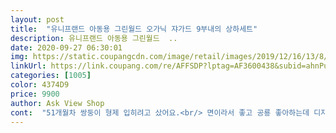 ```yaml
---
layout: post 
title:  "유니프랜드 아동용 그린월드 오가닉 쟈가드 9부내의 상하세트" 
description: 유니프랜드 아동용 그린월드  ..
date: 2020-09-27 06:30:01 
img: https://static.coupangcdn.com/image/retail/images/2019/12/16/13/8/90663734-27ab-44aa-8a32-9a4ec804307e.jpg 
linkUrl: https://link.coupang.com/re/AFFSDP?lptag=AF3600438&subid=ahnPublicAsk&pageKey=1096176097&itemId=2053856825&vendorItemId=70053156128&traceid=V0-113-55704f99992f756a 
categories: [1005] 
color: 4374D9 
price: 9900 
author: Ask View Shop 
cont:  "51개월차 쌍둥이 형제 입히려고 샀어요.<br/> 면이라서 좋고 공룡 좋아하는데 디자인도 딱이더라고요.<br/> 어린이집에서 집에 돌아오면 자기는 열이 나서 덥다며 속옷만 남기고 벗어버리는 둘째가 맘에 드는 지 긴팔, 긴 바지여도 잘 입고 있습니다.<br/> 잘 때도 잘 굴러다니면서 자서 이불이 무용지물이라 긴 걸 원했는데 얇아서 잘 입고있고 좋아라합니다.<br/> 다만 아이들이 작아서 사이즈 선택에서 실수가 있었지만 실내복으로 입는 거라 편하게 넉넉하게 입힙니다.<br/><br/>공룡을 좋아하는 아들을 위해 주문.<br/><br/>까슬까슬한 느깜이 약간 있고 두껍지 않으면서 요즘 입기 좋아보이네요.<br/><br/>아이가 좋아하네요<br/>좋아해요!!<br/>" 
---
```

